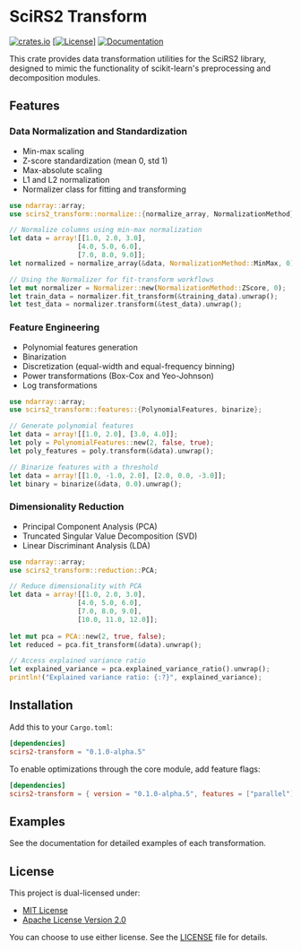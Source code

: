 # SciRS2 Transform

[![crates.io](https://img.shields.io/crates/v/scirs2-transform.svg)](https://crates.io/crates/scirs2-transform)
[[![License](https://img.shields.io/badge/license-MIT%2FApache--2.0-blue.svg)]](../LICENSE)
[![Documentation](https://img.shields.io/docsrs/scirs2-transform)](https://docs.rs/scirs2-transform)

This crate provides data transformation utilities for the SciRS2 library, designed to mimic the functionality of scikit-learn's preprocessing and decomposition modules.

## Features

### Data Normalization and Standardization

- Min-max scaling
- Z-score standardization (mean 0, std 1)
- Max-absolute scaling
- L1 and L2 normalization
- Normalizer class for fitting and transforming

```rust
use ndarray::array;
use scirs2_transform::normalize::{normalize_array, NormalizationMethod};

// Normalize columns using min-max normalization
let data = array![[1.0, 2.0, 3.0], 
                 [4.0, 5.0, 6.0],
                 [7.0, 8.0, 9.0]];
let normalized = normalize_array(&data, NormalizationMethod::MinMax, 0).unwrap();

// Using the Normalizer for fit-transform workflows
let mut normalizer = Normalizer::new(NormalizationMethod::ZScore, 0);
let train_data = normalizer.fit_transform(&training_data).unwrap();
let test_data = normalizer.transform(&test_data).unwrap();
```

### Feature Engineering

- Polynomial features generation
- Binarization
- Discretization (equal-width and equal-frequency binning)
- Power transformations (Box-Cox and Yeo-Johnson)
- Log transformations

```rust
use ndarray::array;
use scirs2_transform::features::{PolynomialFeatures, binarize};

// Generate polynomial features
let data = array![[1.0, 2.0], [3.0, 4.0]];
let poly = PolynomialFeatures::new(2, false, true);
let poly_features = poly.transform(&data).unwrap();

// Binarize features with a threshold
let data = array![[1.0, -1.0, 2.0], [2.0, 0.0, -3.0]];
let binary = binarize(&data, 0.0).unwrap();
```

### Dimensionality Reduction

- Principal Component Analysis (PCA)
- Truncated Singular Value Decomposition (SVD)
- Linear Discriminant Analysis (LDA)

```rust
use ndarray::array;
use scirs2_transform::reduction::PCA;

// Reduce dimensionality with PCA
let data = array![[1.0, 2.0, 3.0], 
                 [4.0, 5.0, 6.0],
                 [7.0, 8.0, 9.0],
                 [10.0, 11.0, 12.0]];
                 
let mut pca = PCA::new(2, true, false);
let reduced = pca.fit_transform(&data).unwrap();

// Access explained variance ratio
let explained_variance = pca.explained_variance_ratio().unwrap();
println!("Explained variance ratio: {:?}", explained_variance);
```

## Installation

Add this to your `Cargo.toml`:

```toml
[dependencies]
scirs2-transform = "0.1.0-alpha.5"
```

To enable optimizations through the core module, add feature flags:

```toml
[dependencies]
scirs2-transform = { version = "0.1.0-alpha.5", features = ["parallel"] }
```

## Examples

See the documentation for detailed examples of each transformation.

## License

This project is dual-licensed under:

- [MIT License](../LICENSE-MIT)
- [Apache License Version 2.0](../LICENSE-APACHE)

You can choose to use either license. See the [LICENSE](../LICENSE) file for details.
